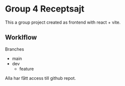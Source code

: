 # Group 4 Receptsajt

This a group project created as frontend with react + vite.

## Worklflow

Branches
- main
- dev
  - feature

Alla har fått access till github repot.
